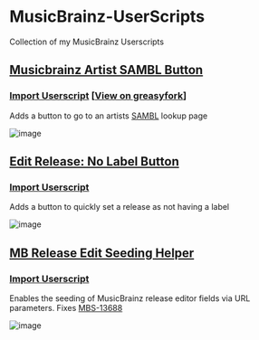 # MusicBrainz-UserScripts
 Collection of my MusicBrainz Userscripts

## [Musicbrainz Artist SAMBL Button](https://github.com/Lioncat6/MusicBrainz-UserScripts/blob/main/Musicbrainz-Artist-SAMBL-Button.js)
### **[Import Userscript](https://github.com/Lioncat6/MusicBrainz-UserScripts/raw/refs/heads/main/Musicbrainz-Artist-SAMBL-Button.user.js)** [[View on greasyfork](https://greasyfork.org/en/scripts/515640-musicbrainz-artist-sambl-button)]
Adds a button to go to an artists [SAMBL](https://lioncat6.github.io/SAMBL/) lookup page
   
![image](https://github.com/user-attachments/assets/83abc041-48c1-4582-8ec7-2564731edc21)

## [Edit Release: No Label Button](https://github.com/Lioncat6/MusicBrainz-UserScripts/blob/main/No-Label-Button.user.js)
### **[Import Userscript](https://github.com/Lioncat6/MusicBrainz-UserScripts/raw/main/No-Label-Button.user.js)**
Adds a button to quickly set a release as not having a label

![image](https://github.com/user-attachments/assets/facdc6dc-ce45-407d-a726-8b96a9ff8ebb)

## [MB Release Edit Seeding Helper](https://github.com/Lioncat6/MusicBrainz-UserScripts/blob/main/Seeding-Helper.user.js)
### **[Import Userscript](https://github.com/Lioncat6/MusicBrainz-UserScripts/raw/main/Seeding-Helper.user.js)**
Enables the seeding of MusicBrainz release editor fields via URL parameters. Fixes [MBS-13688](https://tickets.metabrainz.org/browse/MBS-13688)

![image](https://github.com/user-attachments/assets/10a958bd-1014-43c8-bf61-d8be5038bd80)

